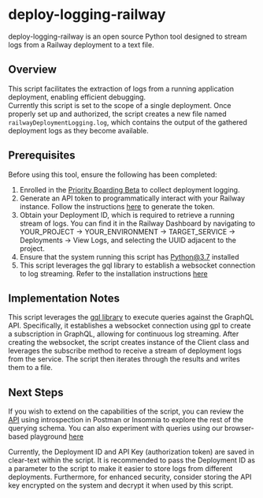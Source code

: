 # deploy-logging-railway
deploy-logging-railway is an open source Python tool designed to stream logs from a Railway deployment to a text file.

## Overview
This script facilitates the extraction of logs from a running application deployment, enabling efficient debugging.  
Currently this script is set to the scope of a single deployment. Once properly set up and authorized, the script creates a new file named `railwayDeploymentLogging.log`, which contains the output of the gathered deployment logs as they become available.

## Prerequisites
Before using this tool, ensure the following has been completed:
1. Enrolled in the [Priority Boarding Beta](https://docs.railway.app/reference/priority-boarding)
to collect deployment logging.
2. Generate an API token to programmatically interact with your Railway instance. 
Follow the instructions [here](https://docs.railway.app/reference/public-api) to generate the token.
3. Obtain your Deployment ID, which is required to retrieve a running stream of logs. You can find it in the Railway 
Dashboard by navigating to YOUR_PROJECT -> YOUR_ENVIRONMENT -> TARGET_SERVICE -> Deployments -> View Logs, and selecting 
the UUID adjacent to the project.
4. Ensure that the system running this script has Python@3.7 installed
5. This script leverages the gql library to establish a websocket connection 
to log streaming. Refer to the installation instructions [here](https://github.com/graphql-python/gql#installation) 

## Implementation Notes
This script leverages the [gql library](https://gql.readthedocs.io/en/stable/index.html)
to execute queries against the GraphQL API. Specifically, it establishes a websocket connection using gpl to create a 
subscription in GraphQL, allowing for continuous log streaming. 
After creating the websocket, the script creates instance of the Client 
class and leverages the subscribe method to receive a stream of deployment logs from the service. The script then 
iterates through the results and writes them to a file.

## Next Steps
If you wish to extend on the capabilities of the script, you can review the 
[API](https://backboard.railway.app/graphql/v2) using introspection in Postman or 
Insomnia to explore the rest of the querying schema. You can also experiment with queries using our browser-based playground [here](https://railway.app/graphiql)

Currently, the Deployment ID and API Key (authorization token) are saved in clear-text within the script. It is 
recommended to pass the Deployment ID as a parameter to the script to make it easier to store logs from different 
deployments. Furthermore, for enhanced security, consider storing the API key encrypted on the system and decrypt it when 
used by this script.